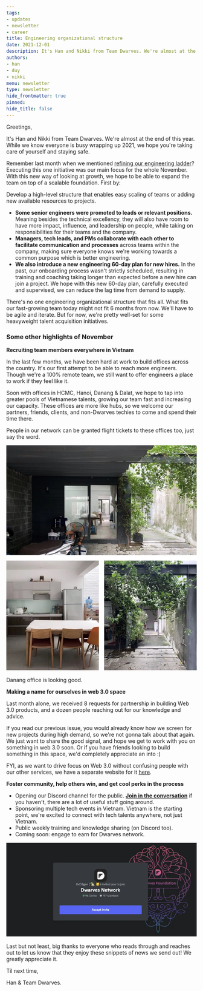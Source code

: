 ```yaml
---
tags: 
- updates
- newsletter
- career
title: Engineering organizational structure
date: 2021-12-01
description: It's Han and Nikki from Team Dwarves. We're almost at the end of this year. While we know everyone is busy wrapping up 2021, we hope you're taking care of yourself and staying safe.
authors: 
- han
- duy
- nikki
menu: newsletter
type: newsletter
hide_frontmatter: true
pinned: 
hide_title: false
---
```


Greetings,

It's Han and Nikki from Team Dwarves. We're almost at the end of this year. While we know everyone is busy wrapping up 2021, we hope you're taking care of yourself and staying safe.

Remember last month when we mentioned [refining our engineering ladder](https://log.d.foundation)? Executing this one initiative was our main focus for the whole November. With this new way of looking at growth, we hope to be able to expand the team on top of a scalable foundation. First by:

 Develop a high-level structure that enables easy scaling of teams or adding new available resources to projects.

- **Some senior engineers were promoted to leads or relevant positions.** Meaning besides the technical excellency, they will also have room to have more impact, influence, and leadership on people, while taking on responsibilities for their teams and the company.
- **Managers, tech leads, and PMs collaborate with each other to facilitate communication and processes** across teams within the company, making sure everyone knows we're working towards a common purpose which is better engineering.
- **We also introduce a new engineering 60-day plan for new hires.** In the past, our onboarding process wasn't strictly scheduled, resulting in training and coaching taking longer than expected before a new hire can join a project. We hope with this new 60-day plan, carefully executed and supervised, we can reduce the lag time from demand to supply.

There's no one engineering organizational structure that fits all. What fits our fast-growing team today might not fit 6 months from now. We'll have to be agile and iterate. But for now, we're pretty well-set for some heavyweight talent acquisition initiatives.

### Some other highlights of November
**Recruiting team members everywhere in Vietnam**

In the last few months, we have been hard at work to build offices across the country. It's our first attempt to be able to reach more engineers. Though we're a 100% remote team, we still want to offer engineers a place to work if they feel like it.

Soon with offices in HCMC, Hanoi, Danang & Dalat, we hope to tap into greater pools of Vietnamese talents, growing our team fast and increasing our capacity. These offices are more like hubs, so we welcome our partners, friends, clients, and non-Dwarves techies to come and spend their time there.

People in our network can be granted flight tickets to these offices too, just say the word.

![](assets/engineering-org-structure-20240312105149734.webp)

Danang office is looking good.

**Making a name for ourselves in web 3.0 space**

Last month alone, we received 8 requests for partnership in building Web 3.0 products, and a dozen people reaching out for our knowledge and advice.

If you read our previous issue, you would already know how we screen for new projects during high demand, so we're not gonna talk about that again. We just want to share the good signal, and hope we get to work with you on something in web 3.0 soon. Or if you have friends looking to build something in this space, we'd completely appreciate an into :)

FYI, as we want to drive focus on Web 3.0 without confusing people with our other services, we have a separate website for it [here](https://console.so).

**Foster community, help others win, and get cool perks in the process**

- Opening our Discord channel for the public. [**Join in the conversation**](https://discord.gg/dzNBpNTVEZ) if you haven't, there are a lot of useful stuff going around.
- Sponsoring multiple tech events in Vietnam. Vietnam is the starting point, we're excited to connect with tech talents anywhere, not just Vietnam.
- Public weekly training and knowledge sharing (on Discord too).
- Coming soon: engage to earn for Dwarves network.

![](assets/engineering-org-structure-20240312105213068.webp)

Last but not least, big thanks to everyone who reads through and reaches out to let us know that they enjoy these snippets of news we send out! We greatly appreciate it.

Til next time,

Han & Team Dwarves.